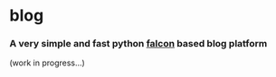 # blog
### A very simple and fast python [falcon](http://falconframework.org/) based blog platform
(work in progress...)
